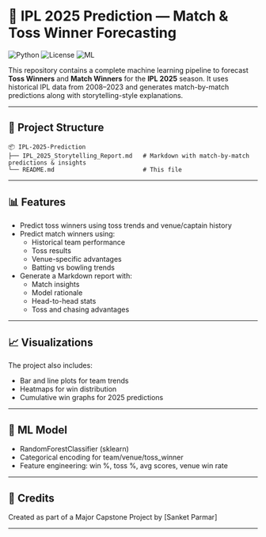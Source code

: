 
# 🏏 IPL 2025 Prediction — Match & Toss Winner Forecasting

![Python](https://img.shields.io/badge/Python-3.9%2B-blue?logo=python)
![License](https://img.shields.io/badge/license-MIT-green)
![ML](https://img.shields.io/badge/Machine%20Learning-Random%20Forest-lightgrey)

This repository contains a complete machine learning pipeline to forecast **Toss Winners** and **Match Winners** for the **IPL 2025** season. It uses historical IPL data from 2008–2023 and generates match-by-match predictions along with storytelling-style explanations.

---

## 📁 Project Structure

```
📦 IPL-2025-Prediction
├── IPL_2025_Storytelling_Report.md   # Markdown with match-by-match predictions & insights
└── README.md                         # This file
```

---

## 📊 Features

- Predict toss winners using toss trends and venue/captain history
- Predict match winners using:
  - Historical team performance
  - Toss results
  - Venue-specific advantages
  - Batting vs bowling trends
- Generate a Markdown report with:
  - Match insights
  - Model rationale
  - Head-to-head stats
  - Toss and chasing advantages

---

## 📈 Visualizations

The project also includes:
- Bar and line plots for team trends
- Heatmaps for win distribution
- Cumulative win graphs for 2025 predictions

---

## 🧠 ML Model

- RandomForestClassifier (sklearn)
- Categorical encoding for team/venue/toss_winner
- Feature engineering: win %, toss %, avg scores, venue win rate

---

## 🙌 Credits

Created as part of a Major Capstone Project by [Sanket Parmar]  

---


